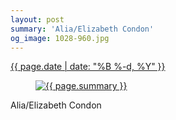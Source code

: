 ```yaml
---
layout: post
summary: 'Alia/Elizabeth Condon'
og_image: 1028-960.jpg
---
```


<div class="post">
 <time>
  <a href="/1028">
   {{ page.date | date: "%B %-d, %Y" }}
  </a>
 </time>
 <a href="/1028">
  <figure data-taken="10/25/2019">
   <img alt="{{ page.summary }}" sizes="(min-width: 700px) 50vw, calc(100vw - 2rem)" src="{{ site.assets_url }}/1028-480.jpg" srcset="{{ site.assets_url }}/1028-240.jpg 240w, {{ site.assets_url }}/1028-480.jpg 480w, {{ site.assets_url }}/1028-720.jpg 720w, {{ site.assets_url }}/1028-960.jpg 960w"/>
  </figure>
 </a>
 <span>
  Alia/Elizabeth Condon
 </span>
</div>

